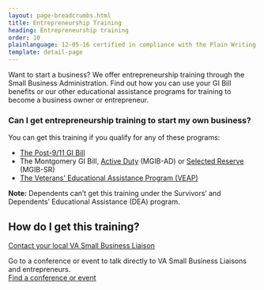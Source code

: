 ```yaml
---
layout: page-breadcrumbs.html
title: Entrepreneurship Training
heading: Entrepreneurship training
order: 10
plainlanguage: 12-05-16 certified in compliance with the Plain Writing Act
template: detail-page
---
```


<div class="va-introtext">

Want to start a business? We offer entrepreneurship training through the Small Business Administration. Find out how you can use your GI Bill benefits or our other educational assistance programs for training to become a business owner or entrepreneur.

</div>


<div class="feature" markdown="1">

### Can I get entrepreneurship training to start my own business?

You can get this training if you qualify for any of these programs:

- [The Post-9/11 GI Bill](/education/about-gi-bill-benefits/post-9-11/)
- The Montgomery GI Bill, [Active Duty](/education/about-gi-bill-benefits/montgomery-active-duty/) (MGIB-AD) or [Selected Reserve](/education/about-gi-bill-benefits/montgomery-selected-reserve/) (MGIB-SR)
- [The Veterans' Educational Assistance Program (VEAP)](/education/other-va-education-benefits/veap/)

**Note:** Dependents can’t get this training under the Survivors’ and Dependents’ Educational Assistance (DEA) program.

</div>

## How do I get this training?

[Contact your local VA Small Business Liaison](https://www.va.gov/osdbu/about/contacts.asp)

Go to a conference or event to talk directly to VA Small Business Liaisons and entrepreneurs. <br>
[Find a conference or event](https://www.va.gov/osdbu/calendar.asp)

